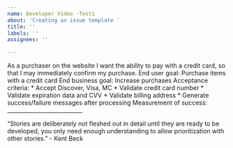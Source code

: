```yaml
---
name: Developer Video -Test1
about: 'Creating an issue template '
title: ''
labels: ''
assignees: ''

---
```


As a purchaser on the website I want the ability to pay with a credit card, so that I may immediately confirm my purchase. End user goal: Purchase items with a credit card End business goal: Increase purchases Acceptance criteria: * Accept Discover, Visa, MC * Validate credit card number * Validate expiration data and CVV * Validate billing address * Generate success/failure messages after processing Measurement of success: ___________________________

“Stories are deliberately not fleshed out in detail until they are ready to be developed, you only need enough understanding to allow prioritization with other stories.” - Kent Beck
